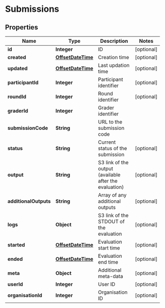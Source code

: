 
# Submissions

## Properties
Name | Type | Description | Notes
------------ | ------------- | ------------- | -------------
**id** | **Integer** | ID |  [optional]
**created** | [**OffsetDateTime**](OffsetDateTime.md) | Creation time |  [optional]
**updated** | [**OffsetDateTime**](OffsetDateTime.md) | Last updation time |  [optional]
**participantId** | **Integer** | Participant identifier |  [optional]
**roundId** | **Integer** | Round identifier |  [optional]
**graderId** | **Integer** | Grader identifier | 
**submissionCode** | **String** | URL to the submission code | 
**status** | **String** | Current status of the submission |  [optional]
**output** | **String** | S3 link of the output (available after the evaluation) |  [optional]
**additionalOutputs** | **String** | Array of any additional outputs |  [optional]
**logs** | **Object** | S3 link of the STDOUT of the evaluation |  [optional]
**started** | [**OffsetDateTime**](OffsetDateTime.md) | Evaluation start time |  [optional]
**ended** | [**OffsetDateTime**](OffsetDateTime.md) | Evaluation end time |  [optional]
**meta** | **Object** | Additional meta-data |  [optional]
**userId** | **Integer** | User ID |  [optional]
**organisationId** | **Integer** | Organisation ID |  [optional]



